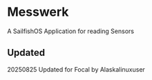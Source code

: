 Messwerk
========

A SailfishOS Application for reading Sensors

## Updated
20250825 Updated for Focal by Alaskalinuxuser
